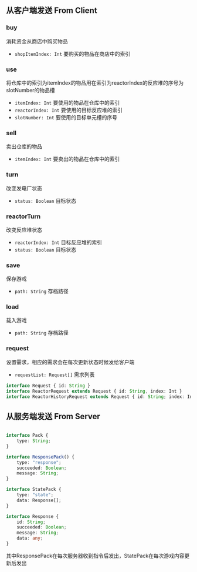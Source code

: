 ## 从客户端发送 From Client

### buy

消耗资金从商店中购买物品

- `shopItemIndex: Int` 要购买的物品在商店中的索引

### use

将仓库中的索引为itemIndex的物品用在索引为reactorIndex的反应堆的序号为slotNumber的物品槽

- `itemIndex: Int` 要使用的物品在仓库中的索引
- `reactorIndex: Int` 要使用的目标反应堆的索引
- `slotNumber: Int` 要使用的目标单元槽的序号

### sell

卖出仓库的物品

- `itemIndex: Int` 要卖出的物品在仓库中的索引

### turn

改变发电厂状态

- `status: Boolean` 目标状态

### reactorTurn

改变反应堆状态

- `reactorIndex: Int` 目标反应堆的索引
- `status: Boolean` 目标状态

### save

保存游戏

- `path: String` 存档路径

### load

载入游戏

- `path: String` 存档路径

### request

设置需求，相应的需求会在每次更新状态时候发给客户端

- `requestList: Request[]` 需求列表

```typescript
interface Request { id: String }
interface ReactorRequest extends Request { id: String, index: Int }
interface ReactorHistoryRequest extends Request { id: String; index: Int }
```

## 从服务端发送 From Server

```typescript

interface Pack {
    type: String;
}

interface ResponsePack() {
    type: "response";
    succeeded: Boolean;
    message: String;
}

interface StatePack { 
    type: "state";
    data: Response[];
}

interface Response {
    id: String;
    succeeded: Boolean;
    message: String;
    data: any;
}
```

其中ResponsePack在每次服务器收到指令后发出，StatePack在每次游戏内容更新后发出